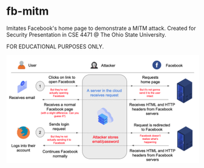 # fb-mitm

Imitates Facebook's home page to demonstrate a MITM attack. Created for Security Presentation in CSE 4471 @ The Ohio State University.

FOR EDUCATIONAL PURPOSES ONLY.

![How it works](how-it-works.png)
